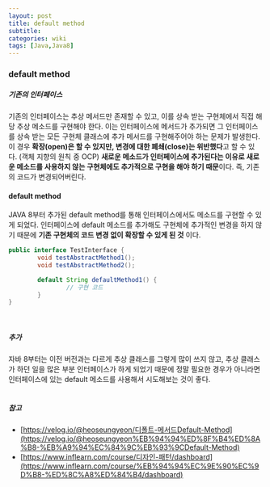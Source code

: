 ```yaml
---
layout: post
title: default method
subtitle: 
categories: wiki
tags: [Java,Java8]
---
```


### default method

##### 기존의 인터페이스
기존의 인터페이스는 추상 메서드만 존재할 수 있고, 이를 상속 받는 구현체에서 직접 해당 추상 메소드를 구현해야 한다. 
이는 인터페이스에 메서드가 추가되면 그 인터페이스를 상속 받는 모든 구현체 클래스에 추가 메서드를 구현해주어야 하는 문제가 발생한다.
이 경우 **확장(open)은 할 수 있지만, 변경에 대한 폐쇄(close)는 위반했다**고 할 수 있다. (객체 지향의 원칙 중 OCP) 
**새로운 메소드가 인터페이스에 추가된다는 이유로 새로운 메소드를 사용하지 않는 구현체에도 추가적으로 구현을 해야 하기 때문**이다. 즉, 기존의 코드가 변경되어버린다.
<br>

#### default method
JAVA 8부터 추가된 default method를 통해 인터페이스에서도 메소드를 구현할 수 있게 되었다.
인터페이스에 default 메소드를 추가해도 구현체에 추가적인 변경을 하지 않기 때문에 **기존 구현체의 코드 변경 없이 확장할 수 있게 된 것** 이다.
<br>

```java
public interface TestInterface {
		void testAbstractMethod1();
		void testAbstractMethod2();

		default String defaultMethod1() {
				// 구현 코드
		}
}
```
<br>

##### 추가
자바 8부터는 이전 버전과는 다르게 추상 클래스를 그렇게 많이 쓰지 않고, 추상 클래스가 하던 일을 많은 부분 인터페이스가 하게 되었기 때문에 정말 필요한 경우가 아니라면 인터페이스에 있는 default 메소드를 사용해서 시도해보는 것이 좋다.
<br>
<br>

##### 참고
- [https://velog.io/@heoseungyeon/디폴트-메서드Default-Method](https://velog.io/@heoseungyeon%EB%94%94%ED%8F%B4%ED%8A%B8-%EB%A9%94%EC%84%9C%EB%93%9CDefault-Method)
- [https://www.inflearn.com/course/디자인-패턴/dashboard](https://www.inflearn.com/course/%EB%94%94%EC%9E%90%EC%9D%B8-%ED%8C%A8%ED%84%B4/dashboard)
```
